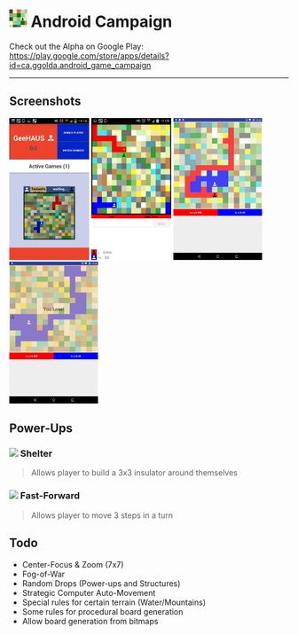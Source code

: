 # <img src="https://github.com/simplegr33n/android-game-assimilate/blob/master/screenshots/logos/logo1.jpg" width="32"> Android Campaign

Check out the Alpha on Google Play:
https://play.google.com/store/apps/details?id=ca.ggolda.android_game_campaign

<hr>

## Screenshots
<img src="https://github.com/simplegr33n/android-game-assimilate/blob/master/screenshots/phone0007.jpg" width="144">
<img src="https://github.com/simplegr33n/android-game-assimilate/blob/master/screenshots/phone0005.jpg" width="144">
<img src="https://github.com/simplegr33n/android-game-assimilate/blob/master/screenshots/tablet0008.jpg" width="160">
<img src="https://github.com/simplegr33n/android-game-assimilate/blob/master/screenshots/tablet0007.jpg" width="160">

## Power-Ups
### <img src="https://github.com/simplegr33n/android-game-campaign/blob/master/app/src/main/res/drawable/free_shelter.png" width="32"> Shelter
> Allows player to build a 3x3 insulator around themselves

### <img src="https://github.com/simplegr33n/android-game-campaign/blob/master/app/src/main/res/drawable/free_fastforward.png" width="32"> Fast-Forward
> Allows player to move 3 steps in a turn

## Todo
* Center-Focus & Zoom (7x7) 
* Fog-of-War
* Random Drops (Power-ups and Structures)
* Strategic Computer Auto-Movement
* Special rules for certain terrain (Water/Mountains)
* Some rules for procedural board generation
* Allow board generation from bitmaps






